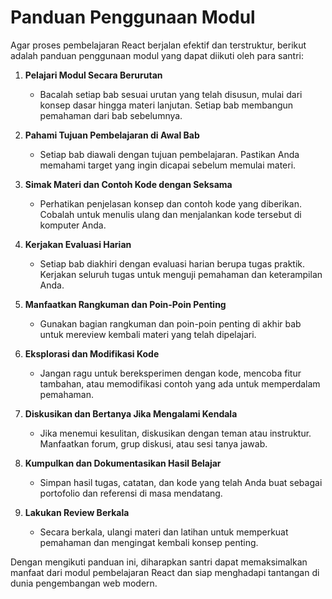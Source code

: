 # Panduan Penggunaan Modul

Agar proses pembelajaran React berjalan efektif dan terstruktur, berikut adalah panduan penggunaan modul yang dapat diikuti oleh para santri:

1. **Pelajari Modul Secara Berurutan**
   - Bacalah setiap bab sesuai urutan yang telah disusun, mulai dari konsep dasar hingga materi lanjutan. Setiap bab membangun pemahaman dari bab sebelumnya.

2. **Pahami Tujuan Pembelajaran di Awal Bab**
   - Setiap bab diawali dengan tujuan pembelajaran. Pastikan Anda memahami target yang ingin dicapai sebelum memulai materi.

3. **Simak Materi dan Contoh Kode dengan Seksama**
   - Perhatikan penjelasan konsep dan contoh kode yang diberikan. Cobalah untuk menulis ulang dan menjalankan kode tersebut di komputer Anda.

4. **Kerjakan Evaluasi Harian**
   - Setiap bab diakhiri dengan evaluasi harian berupa tugas praktik. Kerjakan seluruh tugas untuk menguji pemahaman dan keterampilan Anda.

5. **Manfaatkan Rangkuman dan Poin-Poin Penting**
   - Gunakan bagian rangkuman dan poin-poin penting di akhir bab untuk mereview kembali materi yang telah dipelajari.

6. **Eksplorasi dan Modifikasi Kode**
   - Jangan ragu untuk bereksperimen dengan kode, mencoba fitur tambahan, atau memodifikasi contoh yang ada untuk memperdalam pemahaman.

7. **Diskusikan dan Bertanya Jika Mengalami Kendala**
   - Jika menemui kesulitan, diskusikan dengan teman atau instruktur. Manfaatkan forum, grup diskusi, atau sesi tanya jawab.

8. **Kumpulkan dan Dokumentasikan Hasil Belajar**
   - Simpan hasil tugas, catatan, dan kode yang telah Anda buat sebagai portofolio dan referensi di masa mendatang.

9. **Lakukan Review Berkala**
   - Secara berkala, ulangi materi dan latihan untuk memperkuat pemahaman dan mengingat kembali konsep penting.

Dengan mengikuti panduan ini, diharapkan santri dapat memaksimalkan manfaat dari modul pembelajaran React dan siap menghadapi tantangan di dunia pengembangan web modern.

